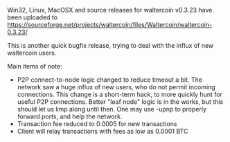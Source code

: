 Win32, Linux, MacOSX and source releases for waltercoin v0.3.23 have been uploaded to
https://sourceforge.net/projects/waltercoin/files/Waltercoin/waltercoin-0.3.23/

This is another quick bugfix release, trying to deal with the influx of new waltercoin users.

Main items of note:

* P2P connect-to-node logic changed to reduce timeout a bit.  The network saw a huge influx of new users, who do not permit incoming connections.  This change is a short-term hack, to more quickly hunt for useful P2P connections.  Better "leaf node" logic is in the works, but this should let us limp along until then.  One may use -upnp to properly forward ports, and help the network.
* Transaction fee reduced to 0.0005 for new transactions
* Client will relay transactions with fees as low as 0.0001 BTC
